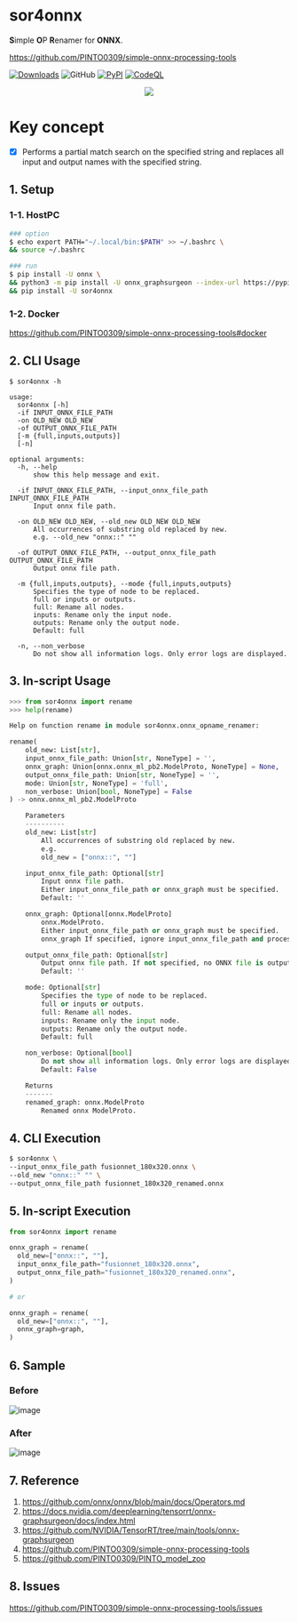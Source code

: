 # sor4onnx
**S**imple **O**P **R**enamer for **ONNX**.

https://github.com/PINTO0309/simple-onnx-processing-tools

[![Downloads](https://static.pepy.tech/personalized-badge/sor4onnx?period=total&units=none&left_color=grey&right_color=brightgreen&left_text=Downloads)](https://pepy.tech/project/sor4onnx) ![GitHub](https://img.shields.io/github/license/PINTO0309/sor4onnx?color=2BAF2B) [![PyPI](https://img.shields.io/pypi/v/sor4onnx?color=2BAF2B)](https://pypi.org/project/sor4onnx/) [![CodeQL](https://github.com/PINTO0309/sor4onnx/workflows/CodeQL/badge.svg)](https://github.com/PINTO0309/sor4onnx/actions?query=workflow%3ACodeQL)

<p align="center">
  <img src="https://user-images.githubusercontent.com/33194443/170158065-9a81787b-86ad-4971-857d-5f4185dfcf0b.png" />
</p>

# Key concept


- [x] Performs a partial match search on the specified string and replaces all input and output names with the specified string.

## 1. Setup
### 1-1. HostPC
```bash
### option
$ echo export PATH="~/.local/bin:$PATH" >> ~/.bashrc \
&& source ~/.bashrc

### run
$ pip install -U onnx \
&& python3 -m pip install -U onnx_graphsurgeon --index-url https://pypi.ngc.nvidia.com \
&& pip install -U sor4onnx
```
### 1-2. Docker
https://github.com/PINTO0309/simple-onnx-processing-tools#docker

## 2. CLI Usage
```
$ sor4onnx -h

usage:
  sor4onnx [-h]
  -if INPUT_ONNX_FILE_PATH
  -on OLD_NEW OLD_NEW
  -of OUTPUT_ONNX_FILE_PATH
  [-m {full,inputs,outputs}]
  [-n]

optional arguments:
  -h, --help
      show this help message and exit.

  -if INPUT_ONNX_FILE_PATH, --input_onnx_file_path INPUT_ONNX_FILE_PATH
      Input onnx file path.

  -on OLD_NEW OLD_NEW, --old_new OLD_NEW OLD_NEW
      All occurrences of substring old replaced by new.
      e.g. --old_new "onnx::" ""

  -of OUTPUT_ONNX_FILE_PATH, --output_onnx_file_path OUTPUT_ONNX_FILE_PATH
      Output onnx file path.

  -m {full,inputs,outputs}, --mode {full,inputs,outputs}
      Specifies the type of node to be replaced.
      full or inputs or outputs.
      full: Rename all nodes.
      inputs: Rename only the input node.
      outputs: Rename only the output node.
      Default: full

  -n, --non_verbose
      Do not show all information logs. Only error logs are displayed.
```

## 3. In-script Usage
```python
>>> from sor4onnx import rename
>>> help(rename)

Help on function rename in module sor4onnx.onnx_opname_renamer:

rename(
    old_new: List[str],
    input_onnx_file_path: Union[str, NoneType] = '',
    onnx_graph: Union[onnx.onnx_ml_pb2.ModelProto, NoneType] = None,
    output_onnx_file_path: Union[str, NoneType] = '',
    mode: Union[str, NoneType] = 'full',
    non_verbose: Union[bool, NoneType] = False
) -> onnx.onnx_ml_pb2.ModelProto

    Parameters
    ----------
    old_new: List[str]
        All occurrences of substring old replaced by new.
        e.g.
        old_new = ["onnx::", ""]

    input_onnx_file_path: Optional[str]
        Input onnx file path.
        Either input_onnx_file_path or onnx_graph must be specified.
        Default: ''

    onnx_graph: Optional[onnx.ModelProto]
        onnx.ModelProto.
        Either input_onnx_file_path or onnx_graph must be specified.
        onnx_graph If specified, ignore input_onnx_file_path and process onnx_graph.

    output_onnx_file_path: Optional[str]
        Output onnx file path. If not specified, no ONNX file is output.
        Default: ''

    mode: Optional[str]
        Specifies the type of node to be replaced.
        full or inputs or outputs.
        full: Rename all nodes.
        inputs: Rename only the input node.
        outputs: Rename only the output node.
        Default: full

    non_verbose: Optional[bool]
        Do not show all information logs. Only error logs are displayed.
        Default: False

    Returns
    -------
    renamed_graph: onnx.ModelProto
        Renamed onnx ModelProto.
```

## 4. CLI Execution
```bash
$ sor4onnx \
--input_onnx_file_path fusionnet_180x320.onnx \
--old_new "onnx::" "" \
--output_onnx_file_path fusionnet_180x320_renamed.onnx
```

## 5. In-script Execution
```python
from sor4onnx import rename

onnx_graph = rename(
  old_new=["onnx::", ""],
  input_onnx_file_path="fusionnet_180x320.onnx",
  output_onnx_file_path="fusionnet_180x320_renamed.onnx",
)

# or

onnx_graph = rename(
  old_new=["onnx::", ""],
  onnx_graph=graph,
)
```

## 6. Sample
### Before
![image](https://user-images.githubusercontent.com/33194443/166736425-54b19eab-b025-441c-a1ce-79c075a9b26f.png)

### After
![image](https://user-images.githubusercontent.com/33194443/166736670-a784850b-bec3-4d74-95a4-dd67738ac481.png)

## 7. Reference
1. https://github.com/onnx/onnx/blob/main/docs/Operators.md
2. https://docs.nvidia.com/deeplearning/tensorrt/onnx-graphsurgeon/docs/index.html
3. https://github.com/NVIDIA/TensorRT/tree/main/tools/onnx-graphsurgeon
4. https://github.com/PINTO0309/simple-onnx-processing-tools
5. https://github.com/PINTO0309/PINTO_model_zoo

## 8. Issues
https://github.com/PINTO0309/simple-onnx-processing-tools/issues
